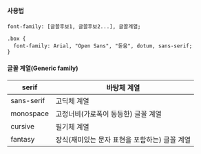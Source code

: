 #### 사용법

```
font-family: [글꼴후보1, 글꼴후보2...], 글꼴계열;
```

```
.box {
  font-family: Arial, "Open Sans", "돋움", dotum, sans-serif;
}
```

#### 글꼴 계열(Generic family)

| serif | 바탕체 계열 |
| --- | --- |
| sans-serif | 고딕체 계열 |
| monospace | 고정너비(가로폭이 동등한) 글꼴 계열 |
| cursive | 필기체 계열 |
| fantasy | 장식(재미있는 문자 표현을 포함하는) 글꼴 계열 |